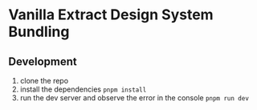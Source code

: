 # Vanilla Extract Design System Bundling

## Development

1. clone the repo
2. install the dependencies `pnpm install`
3. run the dev server and observe the error in the console `pnpm run dev`

